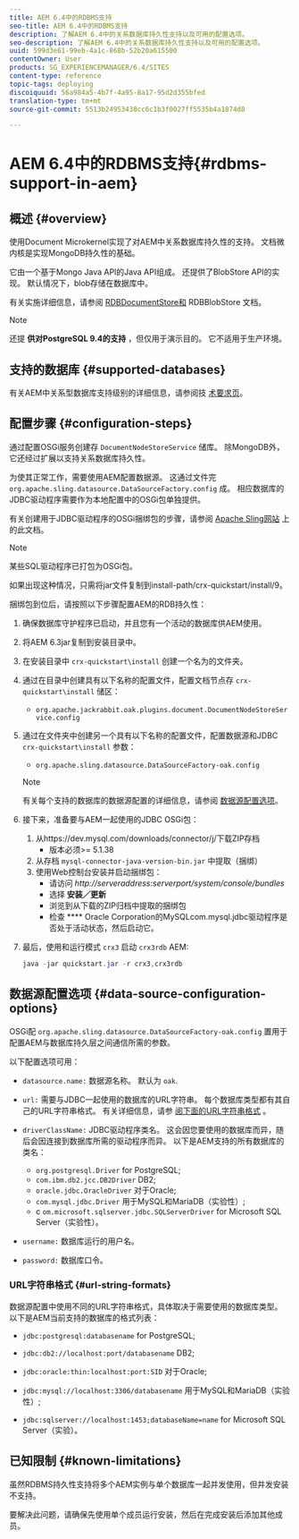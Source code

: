 ```yaml
---
title: AEM 6.4中的RDBMS支持
seo-title: AEM 6.4中的RDBMS支持
description: 了解AEM 6.4中的关系数据库持久性支持以及可用的配置选项。
seo-description: 了解AEM 6.4中的关系数据库持久性支持以及可用的配置选项。
uuid: 599d3e61-99eb-4a1c-868b-52b20a615500
contentOwner: User
products: SG_EXPERIENCEMANAGER/6.4/SITES
content-type: reference
topic-tags: deploying
discoiquuid: 56a984a5-4b7f-4a95-8a17-95d2d355bfed
translation-type: tm+mt
source-git-commit: 5513b24953438cc6c1b3f0027ff5535b4a1874d8

---
```



# AEM 6.4中的RDBMS支持{#rdbms-support-in-aem}

## 概述 {#overview}

使用Document Microkernel实现了对AEM中关系数据库持久性的支持。 文档微内核是实现MongoDB持久性的基础。

它由一个基于Mongo Java API的Java API组成。 还提供了BlobStore API的实现。 默认情况下，blob存储在数据库中。

有关实施详细信息，请参阅 [RDBDocumentStore和](https://jackrabbit.apache.org/oak/docs/apidocs/org/apache/jackrabbit/oak/plugins/document/rdb/RDBDocumentStore.html) RDBBlobStore [](https://jackrabbit.apache.org/oak/docs/apidocs/org/apache/jackrabbit/oak/plugins/document/rdb/RDBBlobStore.html) 文档。

>[!NOTE]
>
>还提 **供对PostgreSQL 9.4的支持** ，但仅用于演示目的。 它不适用于生产环境。

## 支持的数据库 {#supported-databases}

有关AEM中关系型数据库支持级别的详细信息，请参阅技 [术要求页](/help/sites-deploying/technical-requirements.md)。

## 配置步骤 {#configuration-steps}

通过配置OSGi服务创建存 `DocumentNodeStoreService` 储库。 除MongoDB外，它还经过扩展以支持关系数据库持久性。

为使其正常工作，需要使用AEM配置数据源。 这通过文件完 `org.apache.sling.datasource.DataSourceFactory.config` 成。 相应数据库的JDBC驱动程序需要作为本地配置中的OSGi包单独提供。

有关创建用于JDBC驱动程序的OSGi捆绑包的步骤，请参阅 [Apache Sling网站](https://wiki.eclipse.org/Create_and_Export_MySQL_JDBC_driver_bundle) 上的此文档。

>[!NOTE]
>
>某些SQL驱动程序已打包为OSGi包。
>
>如果出现这种情况，只需将jar文件复制到install-path/crx-quickstart/install/9。

捆绑包到位后，请按照以下步骤配置AEM的RDB持久性：

1. 确保数据库守护程序已启动，并且您有一个活动的数据库供AEM使用。
1. 将AEM 6.3jar复制到安装目录中。
1. 在安装目录中 `crx-quickstart\install` 创建一个名为的文件夹。
1. 通过在目录中创建具有以下名称的配置文件，配置文档节点存 `crx-quickstart\install` 储区：

   * `org.apache.jackrabbit.oak.plugins.document.DocumentNodeStoreService.config`

1. 通过在文件夹中创建另一个具有以下名称的配置文件，配置数据源和JDBC `crx-quickstart\install` 参数：

   * `org.apache.sling.datasource.DataSourceFactory-oak.config`
   >[!NOTE]
   >
   >有关每个支持的数据库的数据源配置的详细信息，请参阅 [数据源配置选项](/help/sites-deploying/rdbms-support-in-aem.md#data-source-configuration-options)。

1. 接下来，准备要与AEM一起使用的JDBC OSGi包：

   1. 从https://dev.mysql.com/downloads/connector/j/下载ZIP存档
      * 版本必须>= 5.1.38
   1. 从存档 `mysql-connector-java-version-bin.jar` 中提取（捆绑）
   1. 使用Web控制台安装并启动捆绑包：
      * 请访问 *http://serveraddress:serverport/system/console/bundles*
      * 选择 **安装／更新**
      * 浏览到从下载的ZIP归档中提取的捆绑包
      * 检查 **** Oracle Corporation的MySQLcom.mysql.jdbc驱动程序是否处于活动状态，然后启动它。

1. 最后，使用和运行模式 `crx3` 启动 `crx3rdb` AEM:

   ```java
   java -jar quickstart.jar -r crx3,crx3rdb
   ```

## 数据源配置选项 {#data-source-configuration-options}

OSGi配 `org.apache.sling.datasource.DataSourceFactory-oak.config` 置用于配置AEM与数据库持久层之间通信所需的参数。

以下配置选项可用：

* `datasource.name:` 数据源名称。 默认为 `oak`.

* `url:` 需要与JDBC一起使用的数据库的URL字符串。 每个数据库类型都有其自己的URL字符串格式。 有关详细信息，请参 [阅下面的URL字符串格式](/help/sites-deploying/rdbms-support-in-aem.md#url-string-formats) 。

* `driverClassName:` JDBC驱动程序类名。 这会因您要使用的数据库而异，随后会因连接到数据库所需的驱动程序而异。 以下是AEM支持的所有数据库的类名：

   * `org.postgresql.Driver` for PostgreSQL;
   * `com.ibm.db2.jcc.DB2Driver` DB2;
   * `oracle.jdbc.OracleDriver` 对于Oracle;
   * `com.mysql.jdbc.Driver` 用于MySQL和MariaDB（实验性）;
   * c `om.microsoft.sqlserver.jdbc.SQLServerDriver` for Microsoft SQL Server（实验性）。

* `username:` 数据库运行的用户名。

* `password:` 数据库口令。

### URL字符串格式 {#url-string-formats}

数据源配置中使用不同的URL字符串格式，具体取决于需要使用的数据库类型。 以下是AEM当前支持的数据库的格式列表：

* `jdbc:postgresql:databasename` for PostgreSQL;

* `jdbc:db2://localhost:port/databasename` DB2;
* `jdbc:oracle:thin:localhost:port:SID` 对于Oracle;
* `jdbc:mysql://localhost:3306/databasename` 用于MySQL和MariaDB（实验性）;

* `jdbc:sqlserver://localhost:1453;databaseName=name` for Microsoft SQL Server（实验）。

## 已知限制 {#known-limitations}

虽然RDBMS持久性支持将多个AEM实例与单个数据库一起并发使用，但并发安装不支持。

要解决此问题，请确保先使用单个成员运行安装，然后在完成安装后添加其他成员。

